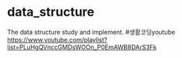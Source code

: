 data_structure
==============

The data structure study and implement.
#생활코딩youtube
https://www.youtube.com/playlist?list=PLuHgQVnccGMDsWOOn_P0EmAWB8DArS3Fk
